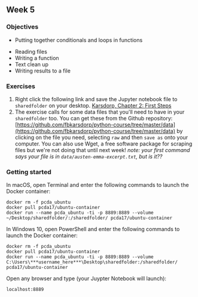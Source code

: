 ## Week 5

### Objectives
* Putting together conditionals and loops in functions
- Reading files
- Writing a function
- Text clean up
- Writing results to a file

### Exercises
1. Right click the following link and save the Jupyter notebook file to `sharedfolder` on your desktop.
[Karsdorp, Chapter 2: First Steps](http://nbviewer.jupyter.org/github/fbkarsdorp/python-course/blob/master/Chapter%202%20-%20First%20steps.ipynb)
2. The exercise calls for some data files that you'll need to have in your `sharedfolder` too. You can get these from the Github repository: [https://github.com/fbkarsdorp/python-course/tree/master/data](https://github.com/fbkarsdorp/python-course/tree/master/data) by clicking on the file you need, selecting `raw` and then `save as` onto your computer. You can also use Wget, a free software package for scraping files but we're not doing that until next week! *note: your first command says your file is in `data/austen-emma-excerpt.txt`, but is it??*

### Getting started
In macOS, open Terminal and enter the following commands to launch the Docker container:

```
docker rm -f pcda_ubuntu
docker pull pcda17/ubuntu-container
docker run --name pcda_ubuntu -ti -p 8889:8889 --volume ~/Desktop/sharedfolder/:/sharedfolder/ pcda17/ubuntu-container
```

In Windows 10, open PowerShell and enter the following commands to launch the Docker container:

```
docker rm -f pcda_ubuntu
docker pull pcda17/ubuntu-container
docker run --name pcda_ubuntu -ti -p 8889:8889 --volume C:\Users\***username_here***\Desktop\sharedfolder:/sharedfolder/ pcda17/ubuntu-container
```

Open any browser and type (your Juypter Notebook will launch):
```
localhost:8889
```

<!--

[https://raw.githubusercontent.com/pcda17/pcda17.github.io/master/week-05.ipynb](https://raw.githubusercontent.com/pcda17/pcda17.github.io/master/week-05.ipynb)


Go to [localhost:8889](localhost:8889) and click on `week-05.ipynb` to launch the notebook.

-->
